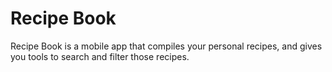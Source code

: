# Recipe Book
Recipe Book is a mobile app that compiles your personal recipes, and gives you tools to search and filter those recipes.
